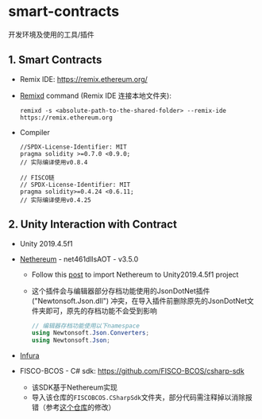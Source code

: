 # smart-contracts

开发环境及使用的工具/插件

## 1. Smart Contracts

* Remix IDE: https://remix.ethereum.org/

* [Remixd](https://remix-ide.readthedocs.io/en/latest/remixd.html) command (Remix IDE 连接本地文件夹):

    ```
    remixd -s <absolute-path-to-the-shared-folder> --remix-ide https://remix.ethereum.org
    ```

* Compiler

    ```
    //SPDX-License-Identifier: MIT
    pragma solidity >=0.7.0 <0.9.0;
    // 实际编译使用v0.8.4
    
    // FISCO链
    // SPDX-License-Identifier: MIT
    pragma solidity>=0.4.24 <0.6.11;
    // 实际编译使用v0.4.25
    ```



## 2. Unity Interaction with Contract

* Unity 2019.4.5f1

* [Nethereum](https://github.com/Nethereum/Nethereum) - net461dllsAOT - v3.5.0

  * Follow this [post](https://medium.com/coinmonks/part-1-using-nethereum-in-unity-54e62f7e65d5) to import Nethereum to Unity2019.4.5f1 project

  * 这个插件会与编辑器部分存档功能使用的JsonDotNet插件 ("Newtonsoft.Json.dll") 冲突，在导入插件前删除原先的JsonDotNet文件夹即可，原先的存档功能不会受到影响

    ```c#
    // 编辑器存档功能使用以下namespace
    using Newtonsoft.Json.Converters;
    using Newtonsoft.Json;
    ```

* [Infura](https://infura.io/)

* FISCO-BCOS - C# sdk: https://github.com/FISCO-BCOS/csharp-sdk

  * 该SDK基于Nethereum实现
  * 导入该仓库的`FISCOBCOS.CSharpSdk`文件夹，部分代码需注释掉以消除报错（参考[这个仓库](https://github.com/Chen-Gary/csharp-sdk)的修改）


